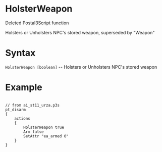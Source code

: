 # HolsterWeapon
<p>Deleted Postal3Script function
<p>Holsters or Unholsters NPC's stored weapon, superseded by "Weapon"
<h1>Syntax</h1>
<p><code class="language-js">HolsterWeapon [boolean]</code> -- Holsters or Unholsters NPC's stored weapon
<h1>Example</h1>
<pre><code class="language-js">
// from ai_st11_urza.p3s
pt_disarm
{
	actions
	{
		HolsterWeapon true
		Arm false
		SetAttr "ea_armed 0"
	}
}
</code></pre>